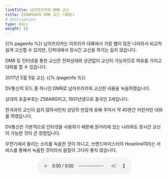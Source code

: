 ```yaml
---
linkTitle: 남아프리카와 DMR 교신
title: ZS6ARG와의 DMR 교신 (38분)
# description: 
type: docs
weight: 10
---
```


{{% pageinfo %}}
남아프리카는 아프리카 대륙에서 가장 햄이 많은 나라라서 비교적 쉽게 교신할 수 있지만, 단파대에서 장시간 교신을 하기는 쉽지 않습니다.

DMR 등 인터넷을 통한 교신은 전파상태와 상관없이 교신이 가능하므로 여유를 가지고 대화를 할 수 있습니다.

2017년 5월 5일 교신.
{{% /pageinfo %}}

DV통신의 모드 중 하나인 DMR로 남아프리카와 교신한 내용을 녹음하였습니다.

상대의 호출부호는 ZS6ARG이고, 1931년생으로 중국인 2세입니다.

 

한국과의 교신이 쉽지 않아서인지 상당히 반갑게 응해 주어서 약 40분간 이런저런 대화를 하였습니다.

DV통신은 기본적으로 인터넷을 사용하기 때문에 원거리에 있는 나라와도 장시간 교신이 가능한 것이 큰 장점입니다.

 

무전기에서 들리는 소리를 녹음한 것이 아니고, 브랜드마이스터의 Hoseline이라는 서비스를 통해서 녹음한 것이라서 음질이 그다지 좋지 않습니다.






<center><audio src="https://blog.kakaocdn.net/dn/nmCIF/btryOl5t7EN/LU5PMY3Dk4g4iRT09emU1k/tfile.mp3" controls="controls"></audio></center>
